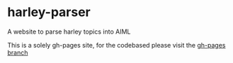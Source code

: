 # harley-parser
A website to parse harley topics into AIML

This is a solely gh-pages site, for the codebased please visit the [gh-pages branch](https://github.com/JoshuaRiddell/harlie-tools/tree/gh-pages)
